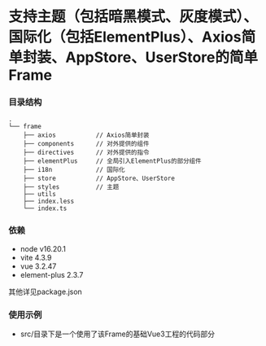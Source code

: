 # 支持主题（包括暗黑模式、灰度模式）、国际化（包括ElementPlus）、Axios简单封装、AppStore、UserStore的简单Frame

### 目录结构
```
.
└── frame
    ├── axios           // Axios简单封装
    ├── components      // 对外提供的组件
    ├── directives      // 对外提供的指令
    ├── elementPlus     // 全局引入ElementPlus的部分组件
    ├── i18n            // 国际化
    ├── store           // AppStore、UserStore
    ├── styles          // 主题
    ├── utils
    ├── index.less
    └── index.ts
```

### 依赖
- node v16.20.1
- vite 4.3.9
- vue 3.2.47
- element-plus 2.3.7

其他详见package.json


### 使用示例
- src/目录下是一个使用了该Frame的基础Vue3工程的代码部分
